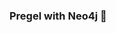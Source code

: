 ### Pregel with Neo4j 🚀



































































































































 
















































